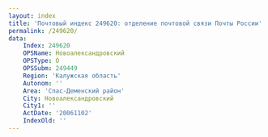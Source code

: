 ```yaml
---
layout: index
title: 'Почтовый индекс 249620: отделение почтовой связи Почты России'
permalink: /249620/
data:
    Index: 249620
    OPSName: Новоалександровский
    OPSType: О
    OPSSubm: 249449
    Region: 'Калужская область'
    Autonom: ''
    Area: 'Спас-Деменский район'
    City: Новоалександровский
    City1: ''
    ActDate: '20061102'
    IndexOld: ''
---
```

